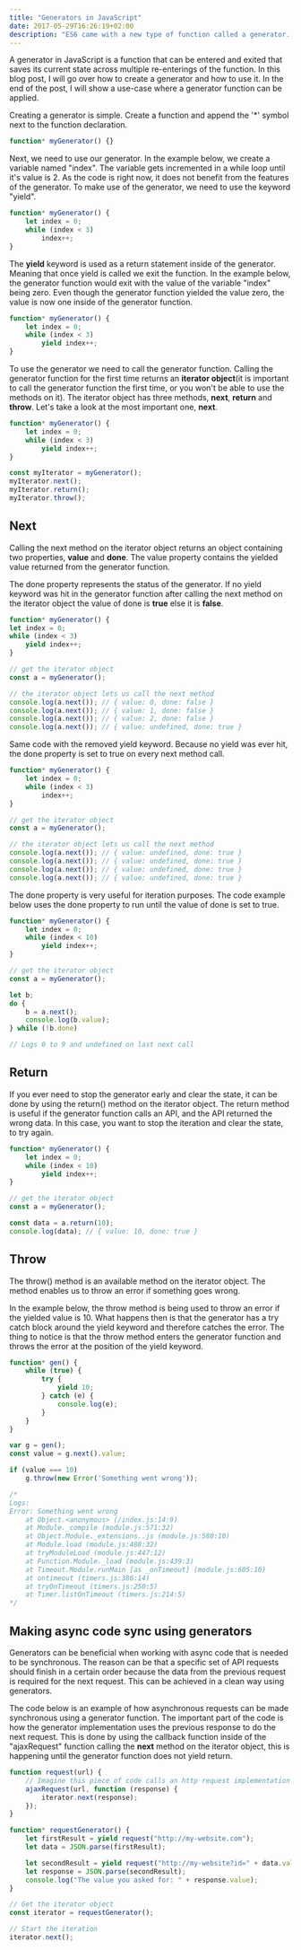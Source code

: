 ```yaml
---
title: "Generators in JavaScript"
date: 2017-05-29T16:26:19+02:00
description: "ES6 came with a new type of function called a generator. A generator in JavaScript is a function that can be entered and exited that saves its current state across multiple re-enterings of the function. In this blog post, I will go over how to create a generator and how to use it. In the end of the post, I will show a use-case where a generator function can be applied."
---
```


A generator in JavaScript is a function that can be entered and exited that saves its current state across multiple re-enterings of the function. In this blog post, I will go over how to create a generator and how to use it. In the end of the post, I will show a use-case where a generator function can be applied.

Creating a generator is simple. Create a function and append the '*' symbol next to the function declaration.

```js
function* myGenerator() {}
```

Next, we need to use our generator. In the example below, we create a variable named "index". The variable gets incremented in a while loop until it's value is 2\. As the code is right now, it does not benefit from the features of the generator. To make use of the generator, we need to use the keyword "yield".

```js
function* myGenerator() {
    let index = 0;
    while (index < 3)
        index++;
}
```

The **yield** keyword is used as a return statement inside of the generator. Meaning that once yield is called we exit the function. In the example below, the generator function would exit with the value of the variable "index" being zero. Even though the generator function yielded the value zero, the value is now one inside of the generator function.

```js
function* myGenerator() {
    let index = 0;
    while (index < 3)
        yield index++;
}
```

To use the generator we need to call the generator function. Calling the generator function for the first time returns an **iterator object**(it is important to call the generator function the first time, or you won't be able to use the methods on it). The iterator object has three methods, **next**, **return** and **throw**. Let's take a look at the most important one, **next**.

```js
function* myGenerator() {
    let index = 0;
    while (index < 3)
        yield index++;
}

const myIterator = myGenerator();
myIterator.next();
myIterator.return();
myIterator.throw();
```

## Next

Calling the next method on the iterator object returns an object containing two properties, **value** and **done**. The value property contains the yielded value returned from the generator function.

The done property represents the status of the generator. If no yield keyword was hit in the generator function after calling the next method on the iterator object the value of done is **true** else it is **false**.

```js
function* myGenerator() {
let index = 0;
while (index < 3)
    yield index++;
}

// get the iterator object
const a = myGenerator();

// the iterator object lets us call the next method
console.log(a.next()); // { value: 0, done: false }
console.log(a.next()); // { value: 1, done: false }
console.log(a.next()); // { value: 2, done: false }
console.log(a.next()); // { value: undefined, done: true }
```

Same code with the removed yield keyword. Because no yield was ever hit, the done property is set to true on every next method call.

```js
function* myGenerator() {
    let index = 0;
    while (index < 3)
        index++;
}

// get the iterator object
const a = myGenerator();

// the iterator object lets us call the next method
console.log(a.next()); // { value: undefined, done: true }
console.log(a.next()); // { value: undefined, done: true }
console.log(a.next()); // { value: undefined, done: true }
console.log(a.next()); // { value: undefined, done: true }
```

The done property is very useful for iteration purposes. The code example below uses the done property to run until the value of done is set to true.

```js
function* myGenerator() {
    let index = 0;
    while (index < 10)
        yield index++;
}

// get the iterator object
const a = myGenerator();

let b;
do {
    b = a.next();
    console.log(b.value);
} while (!b.done)

// Logs 0 to 9 and undefined on last next call

```

## Return

If you ever need to stop the generator early and clear the state, it can be done by using the return() method on the iterator object. The return method is useful if the generator function calls an API, and the API returned the wrong data. In this case, you want to stop the iteration and clear the state, to try again.

```js
function* myGenerator() {
    let index = 0;
    while (index < 10)
        yield index++;
}

// get the iterator object
const a = myGenerator();

const data = a.return(10);
console.log(data); // { value: 10, done: true }
```

## Throw

The throw() method is an available method on the iterator object. The method enables us to throw an error if something goes wrong.

In the example below, the throw method is being used to throw an error if the yielded value is 10\. What happens then is that the generator has a try catch block around the yield keyword and therefore catches the error. The thing to notice is that the throw method enters the generator function and throws the error at the position of the yield keyword.

```js
function* gen() {
    while (true) {
        try {
            yield 10;
        } catch (e) {
            console.log(e);
        }
    }
}

var g = gen();
const value = g.next().value;

if (value === 10)
    g.throw(new Error('Something went wrong'));

/* 
Logs:
Error: Something went wrong
    at Object.<anonymous> (/index.js:14:9)
    at Module._compile (module.js:571:32)
    at Object.Module._extensions..js (module.js:580:10)
    at Module.load (module.js:488:32)
    at tryModuleLoad (module.js:447:12)
    at Function.Module._load (module.js:439:3)
    at Timeout.Module.runMain [as _onTimeout] (module.js:605:10)
    at ontimeout (timers.js:386:14)
    at tryOnTimeout (timers.js:250:5)
    at Timer.listOnTimeout (timers.js:214:5) 
*/
```

## Making async code sync using generators

Generators can be beneficial when working with async code that is needed to be synchronous. The reason can be that a specific set of API requests should finish in a certain order because the data from the previous request is required for the next request. This can be achieved in a clean way using generators.

The code below is an example of how asynchronous requests can be made synchronous using a generator function. The important part of the code is how the generator implementation uses the previous response to do the next request. This is done by using the callback function inside of the "ajaxRequest" function calling the **next** method on the iterator object, this is happening until the generator function does not yield return. 

```js
function request(url) {
    // Imagine this piece of code calls an http request implementation
    ajaxRequest(url, function (response) {
        iterator.next(response);
    });
}

function* requestGenerator() {
    let firstResult = yield request("http://my-website.com");
    let data = JSON.parse(firstResult);

    let secondResult = yield request("http://my-website?id=" + data.value.id);
    let response = JSON.parse(secondResult);
    console.log("The value you asked for: " + response.value);
}

// Get the iterator object
const iterator = requestGenerator();

// Start the iteration
iterator.next();
```

